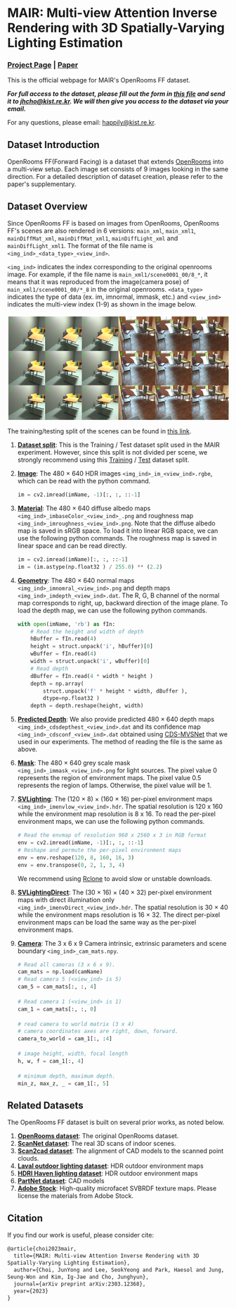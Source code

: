 # MAIR: Multi-view Attention Inverse Rendering with 3D Spatially-Varying Lighting Estimation <br>

### [Project Page](https://bring728.github.io/mair.project/) | [Paper](https://arxiv.org/abs/2303.12368) 


This is the official webpage for MAIR's OpenRooms FF dataset. 

_**For full access to the dataset, please fill out the form in [this file](https://github.com/bring728/OpenRooms_FF/blob/main/Request_for_Dataset.pdf) and send it to jhcho@kist.re.kr. We will then give you access to the dataset via your email.**_

For any questions, please email: happily@kist.re.kr.

## Dataset Introduction
OpenRooms FF(Forward Facing) is a dataset that extends [OpenRooms](https://github.com/ViLab-UCSD/OpenRooms#dataset-creation) into a multi-view setup. Each image set consists of 9 images looking in the same direction. For a detailed description of dataset creation, please refer to the paper's supplementary. 

## Dataset Overview
Since OpenRooms FF is based on images from OpenRooms, OpenRooms FF's scenes are also rendered in 6 versions: `main_xml`, `main_xml1`, `mainDiffMat_xml`, `mainDiffMat_xml1`, `mainDiffLight_xml` and `mainDiffLight_xml1`. The format of the file name is `<img_ind>_<data_type>_<view_ind>`.

`<img_ind>` indicates the index corresponding to the original openrooms image. For example, if the file name is `main_xml1/scene0001_00/8_*`, it means that it was reproduced from the image(camera pose) of `main_xml1/scene0001_00/*_8` in the original openrooms. `<data_type>` indicates the type of data (ex. im, imnormal, immask, etc.) and `<view_ind>` indicates the multi-view index (1-9) as shown in the image below. 

<img src = "https://github.com/bring728/OpenRooms_FF/blob/main/example1.png" width="640" height="240">

The training/testing split of the scenes can be found in [this link](https://drive.google.com/file/d/1HG93tgiShdizzUW80NY19DOLCUG_mAWS/view?usp=share_link). 

1. **[Dataset split](https://drive.google.com/file/d/1s_hAUwfD-Uz8yqlx3jULA_HX3_qSRTPb/view?usp=share_link)**: This is the Training / Test dataset split used in the MAIR experiment.
    However, since this split is not divided per scene, we strongly recommend using this [Training](https://drive.google.com/file/d/1ZhHaOPtnICGnEp9cgXT0HPaEm2SkdIJJ/view?usp=sharing) / [Test](https://drive.google.com/file/d/11HNfjg50Ku5ufEwiLzvRJ_SVzsk0eYU2/view?usp=sharing) dataset split.


2. **[Image](https://drive.google.com/file/d/1s_hAUwfD-Uz8yqlx3jULA_HX3_qSRTPb/view?usp=share_link)**: The 480 × 640 HDR images `<img_ind>_im_<view_ind>.rgbe`, which can be read with the python command.
    ```python
    im = cv2.imread(imName, -1)[:, :, ::-1]
    ```

3. **[Material](https://drive.google.com/file/d/1q9OSU3QTSMujzu4uxebBpfzBAYYBir6s/view?usp=share_link)**: The 480 × 640 diffuse albedo maps `<img_ind>_imbaseColor_<view_ind>_.png` and roughness map `<img_ind>_imroughness_<view_ind>.png`. Note that the diffuse albedo map is saved in sRGB space. To load it into linear RGB space, we can use the following python commands. The roughness map is saved in linear space and can be read directly.
    ```python
    im = cv2.imread(imName)[:, :, ::-1]
    im = (im.astype(np.float32 ) / 255.0) ** (2.2)
    ```

4. **[Geometry](https://drive.google.com/file/d/1j1NIoYN56Zp5X39kK5QbFyaUQKh1BpTc/view?usp=share_link)**: The 480 × 640 normal maps `<img_ind>_imnomral_<view_ind>.png` and depth maps `<img_ind>_imdepth_<view_ind>.dat`. The R, G, B channel of the normal map corresponds to right, up, backward direction of the image plane. To load the depth map, we can use the following python commands.
    ```python
    with open(imName, 'rb') as fIn:
        # Read the height and width of depth
        hBuffer = fIn.read(4)
        height = struct.unpack('i', hBuffer)[0]
        wBuffer = fIn.read(4)
        width = struct.unpack('i', wBuffer)[0]
        # Read depth
        dBuffer = fIn.read(4 * width * height )
        depth = np.array(
            struct.unpack('f' * height * width, dBuffer ),
            dtype=np.float32 )
        depth = depth.reshape(height, width)
    ```


5. **[Predicted Depth](https://drive.google.com/file/d/1YEGHUwerrwmD_ZGSkVKSnW7gy99jkhcI/view?usp=share_link)**: We also provide predicted 480 × 640 depth maps `<img_ind>_cdsdepthest_<view_ind>.dat` and its confidence map `<img_ind>_cdsconf_<view_ind>.dat` obtained using [CDS-MVSNet](https://github.com/TruongKhang/cds-mvsnet) that we used in our experiments. The method of reading the file is the same as above.


6. **[Mask](https://drive.google.com/file/d/1kmBv8WL_ePnrbbtY0-1NnvLI6LhHXsCv/view?usp=share_link)**: The 480 × 640 grey scale mask `<img_ind>_immask_<view_ind>.png` for light sources. The pixel value 0 represents the region of environment maps. The pixel value 0.5 represents the region of lamps. Otherwise, the pixel value will be 1. 


7. **[SVLighting](https://drive.google.com/file/d/15xg7o0b_7M1o0-_vLk1iQJ3ROIqfk617/view?usp=share_link)**: The (120 × 8) × (160 × 16) per-pixel environment maps `<img_ind>_imenvlow_<view_ind>.hdr`. The spatial resolution is 120 x 160 while the environment map resolution is 8 x 16. To read the per-pixel environment maps, we can use the following python commands.
    ```python
    # Read the envmap of resolution 960 x 2560 x 3 in RGB format
    env = cv2.imread(imName, -1)[:, :, ::-1]
    # Reshape and permute the per-pixel environment maps
    env = env.reshape(120, 8, 160, 16, 3)
    env = env.transpose(0, 2, 1, 3, 4)
    ```
    We recommend using [Rclone](https://rclone.org/) to avoid slow or unstable downloads.

8. **[SVLightingDirect](https://drive.google.com/file/d/1sTsyG63bo0Kn0YebYG_U8niyQ8Jskzw_/view?usp=share_link)**: The (30 × 16) × (40 × 32) per-pixel environment maps with direct illumination only `<img_ind>_imenvDirect_<view_ind>.hdr`. The spatial resolution is 30 × 40 while the environment maps resolution is 16 × 32. The direct per-pixel environment maps can be load the same way as the per-pixel environment maps. 


9. **[Camera](https://drive.google.com/file/d/1Z1TN71qJ26zypxcrQn5pweaFRe2xu1C3/view?usp=share_link)**: The 3 x 6 x 9 Camera intrinsic, extrinsic parameters and scene boundary `<img_ind>_cam_mats.npy`.
    ```python
    # Read all cameras (3 x 6 x 9).
    cam_mats = np.load(camName)
    # Read camera 5 (<view_ind> is 5)
    cam_5 = cam_mats[:, :, 4]
    
    # Read camera 1 (<view_ind> is 1)
    cam_1 = cam_mats[:, :, 0]
    
    # read camera to world matrix (3 x 4)
    # camera coordinates axes are right, down, forward. 
    camera_to_world = cam_1[:, :4]
    
    # image height, width, focal length
    h, w, f = cam_1[:, 4]
    
    # minimum depth, maximum depth.
    min_z, max_z, _ = cam_1[:, 5]
    ```

## Related Datasets
The OpenRooms FF dataset is built on several prior works, as noted below.
1. **[OpenRooms dataset](https://github.com/ViLab-UCSD/OpenRooms)**: The original OpenRooms dataset.
1. **[ScanNet dataset](http://www.scan-net.org/)**: The real 3D scans of indoor scenes.
1. **[Scan2cad dataset](https://github.com/skanti/Scan2CAD)**: The alignment of CAD models to the scanned point clouds.
1. **[Laval outdoor lighting dataset](http://outdoor.hdrdb.com/)**: HDR outdoor environment maps
1. **[HDRI Haven lighting dataset](https://hdrihaven.com/)**: HDR outdoor environment maps
1. **[PartNet dataset](https://partnet.cs.stanford.edu/)**: CAD models
2. **[Adobe Stock](https://stock.adobe.com/search?filters%5Bcontent_type%3A3d%5D=1&filters%5B3d_type_id%5D%5B0%5D=3&load_type=3d+lp)**: High-quality microfacet SVBRDF texture maps. Please license the materials from Adobe Stock.



## Citation
If you find our work is useful, please consider cite:
```
@article{choi2023mair,
  title={MAIR: Multi-view Attention Inverse Rendering with 3D Spatially-Varying Lighting Estimation},
  author={Choi, JunYong and Lee, SeokYeong and Park, Haesol and Jung, Seung-Won and Kim, Ig-Jae and Cho, Junghyun},
  journal={arXiv preprint arXiv:2303.12368},
  year={2023}
}

```

